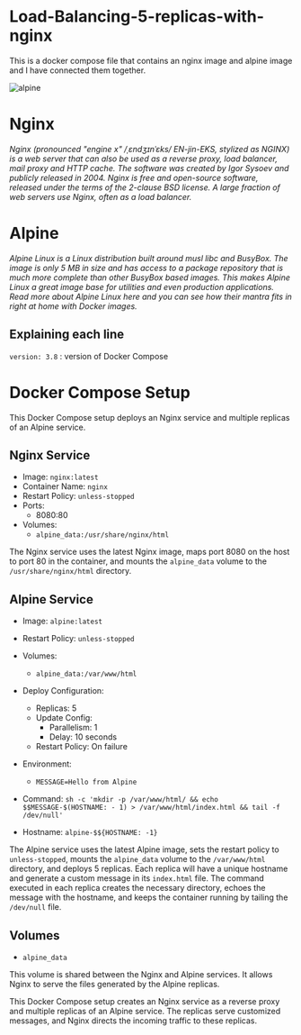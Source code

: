 # Load-Balancing-5-replicas-with-nginx
This is a docker compose file that contains an nginx image and alpine image and I have connected them together.

![alpine](https://github.com/JohnTa15/Load-Balancing-5-replicas-with-nginx/assets/37906374/c61f7f33-a424-4b7b-8900-1f2875c52375)

# Nginx
*Nginx (pronounced "engine x" /ˌɛndʒɪnˈɛks/ EN-jin-EKS, stylized as NGINX) is a web server that can also be used as a reverse proxy, load balancer, mail proxy and HTTP cache. The software was created by Igor Sysoev and publicly released in 2004. Nginx is free and open-source software, released under the terms of the 2-clause BSD license. A large fraction of web servers use Nginx, often as a load balancer.*

# Alpine
*Alpine Linux is a Linux distribution built around musl libc and BusyBox. The image is only 5 MB in size and has access to a package repository that is much more complete than other BusyBox based images. This makes Alpine Linux a great image base for utilities and even production applications. Read more about Alpine Linux here and you can see how their mantra fits in right at home with Docker images.*

## Explaining each line
`version: 3.8` : version of Docker Compose

# Docker Compose Setup

This Docker Compose setup deploys an Nginx service and multiple replicas of an Alpine service.

## Nginx Service

- Image: `nginx:latest`
- Container Name: `nginx`
- Restart Policy: `unless-stopped`
- Ports:
  - 8080:80
- Volumes:
  - `alpine_data:/usr/share/nginx/html`

The Nginx service uses the latest Nginx image, maps port 8080 on the host to port 80 in the container, and mounts the `alpine_data` volume to the `/usr/share/nginx/html` directory.

## Alpine Service

- Image: `alpine:latest`
- Restart Policy: `unless-stopped`
- Volumes:
  - `alpine_data:/var/www/html`
- Deploy Configuration:
  - Replicas: 5
  - Update Config:
    - Parallelism: 1
    - Delay: 10 seconds
  - Restart Policy: On failure
- Environment:
  - `MESSAGE=Hello from Alpine`
- Command: `sh -c 'mkdir -p /var/www/html/ && echo $$MESSAGE-$(HOSTNAME: - 1) > /var/www/html/index.html && tail -f /dev/null'`

- Hostname: `alpine-$${HOSTNAME: -1}`

The Alpine service uses the latest Alpine image, sets the restart policy to `unless-stopped`, mounts the `alpine_data` volume to the `/var/www/html` directory, and deploys 5 replicas. Each replica will have a unique hostname and generate a custom message in its `index.html` file. The command executed in each replica creates the necessary directory, echoes the message with the hostname, and keeps the container running by tailing the `/dev/null` file.

## Volumes

- `alpine_data`

This volume is shared between the Nginx and Alpine services. It allows Nginx to serve the files generated by the Alpine replicas.

This Docker Compose setup creates an Nginx service as a reverse proxy and multiple replicas of an Alpine service. The replicas serve customized messages, and Nginx directs the incoming traffic to these replicas.


